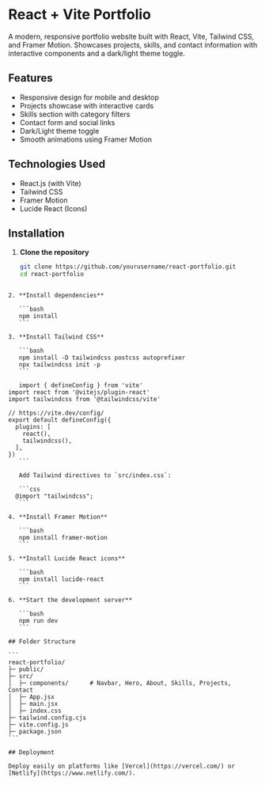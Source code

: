 # React + Vite Portfolio

A modern, responsive portfolio website built with React, Vite, Tailwind CSS, and Framer Motion. Showcases projects, skills, and contact information with interactive components and a dark/light theme toggle.

## Features

- Responsive design for mobile and desktop
- Projects showcase with interactive cards
- Skills section with category filters
- Contact form and social links
- Dark/Light theme toggle
- Smooth animations using Framer Motion

## Technologies Used

- React.js (with Vite)
- Tailwind CSS
- Framer Motion
- Lucide React (Icons)

## Installation

1. **Clone the repository**  
   ```bash
   git clone https://github.com/yourusername/react-portfolio.git
   cd react-portfolio
````

2. **Install dependencies**

   ```bash
   npm install
   ```

3. **Install Tailwind CSS**

   ```bash
   npm install -D tailwindcss postcss autoprefixer
   npx tailwindcss init -p
   ```

   import { defineConfig } from 'vite'
import react from '@vitejs/plugin-react'
import tailwindcss from '@tailwindcss/vite'

// https://vite.dev/config/
export default defineConfig({
  plugins: [
    react(),
    tailwindcss(),
  ],
})
   ```

   Add Tailwind directives to `src/index.css`:

   ```css
  @import "tailwindcss";
   ```

4. **Install Framer Motion**

   ```bash
   npm install framer-motion
   ```

5. **Install Lucide React icons**

   ```bash
   npm install lucide-react
   ```

6. **Start the development server**

   ```bash
   npm run dev
   ```

## Folder Structure

```
react-portfolio/
├─ public/
├─ src/
│  ├─ components/      # Navbar, Hero, About, Skills, Projects, Contact
│  ├─ App.jsx
│  ├─ main.jsx
│  ├─ index.css
├─ tailwind.config.cjs
├─ vite.config.js
├─ package.json
```

## Deployment

Deploy easily on platforms like [Vercel](https://vercel.com/) or [Netlify](https://www.netlify.com/).


